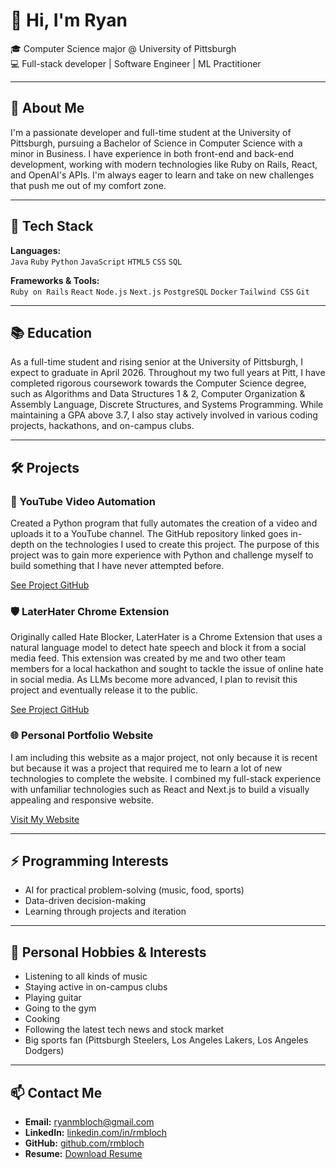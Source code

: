 # 👋 Hi, I'm Ryan

🎓 Computer Science major @ University of Pittsburgh  
💻 Full-stack developer | Software Engineer | ML Practitioner 

---

## 🧠 About Me

I'm a passionate developer and full-time student at the University of Pittsburgh, pursuing a Bachelor of Science in Computer Science with a minor in Business. I have experience in both front-end and back-end development, working with modern technologies like Ruby on Rails, React, and OpenAI's APIs. I'm always eager to learn and take on new challenges that push me out of my comfort zone.

---

## 🔧 Tech Stack

**Languages:**  
`Java` `Ruby` `Python` `JavaScript` `HTML5` `CSS` `SQL`

**Frameworks & Tools:**  
`Ruby on Rails` `React` `Node.js` `Next.js` `PostgreSQL` `Docker` `Tailwind CSS` `Git`

---

## 📚 Education

As a full-time student and rising senior at the University of Pittsburgh, I expect to graduate in April 2026. Throughout my two full years at Pitt, I have completed rigorous coursework towards the Computer Science degree, such as Algorithms and Data Structures 1 & 2, Computer Organization & Assembly Language, Discrete Structures, and Systems Programming. While maintaining a GPA above 3.7, I also stay actively involved in various coding projects, hackathons, and on-campus clubs.

---

## 🛠️ Projects

### 🎥 YouTube Video Automation

Created a Python program that fully automates the creation of a video and uploads it to a YouTube channel. The GitHub repository linked goes in-depth on the technologies I used to create this project. The purpose of this project was to gain more experience with Python and challenge myself to build something that I have never attempted before.

[See Project GitHub](https://github.com/Rmbloch/news-youtube)

### 🛡️ LaterHater Chrome Extension

Originally called Hate Blocker, LaterHater is a Chrome Extension that uses a natural language model to detect hate speech and block it from a social media feed. This extension was created by me and two other team members for a local hackathon and sought to tackle the issue of online hate in social media. As LLMs become more advanced, I plan to revisit this project and eventually release it to the public.

[See Project GitHub](https://github.com/Rmbloch/Hate-Blur-Chrome-Extension)

### 🌐 Personal Portfolio Website

I am including this website as a major project, not only because it is recent but because it was a project that required me to learn a lot of new technologies to complete the website. I combined my full-stack experience with unfamiliar technologies such as React and Next.js to build a visually appealing and responsive website.

[Visit My Website](https://ryanbloch.vercel.app)

---

## ⚡ Programming Interests

- AI for practical problem-solving (music, food, sports)  
- Data-driven decision-making  
- Learning through projects and iteration

---

## 🎸 Personal Hobbies & Interests

- Listening to all kinds of music
- Staying active in on-campus clubs
- Playing guitar
- Going to the gym
- Cooking
- Following the latest tech news and stock market
- Big sports fan (Pittsburgh Steelers, Los Angeles Lakers, Los Angeles Dodgers)

---

## 📫 Contact Me

- **Email:** ryanmbloch@gmail.com  
- **LinkedIn:** [linkedin.com/in/rmbloch](https://linkedin.com/in/rmbloch)  
- **GitHub:** [github.com/rmbloch](https://github.com/rmbloch)
- **Resume:** [Download Resume](https://ryanbloch.vercel.app/Ryan%20Bloch%20Resume.pdf)
